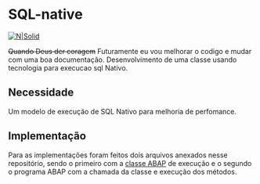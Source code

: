 # SQL-native #

[![N|Solid](https://wiki.scn.sap.com/wiki/download/attachments/1710/ABAP%20Development.png?version=1&modificationDate=1446673897000&api=v2)](https://www.sap.com/brazil/developer.html)

~~Quando Deus der coragem~~ Futuramente eu vou melhorar o codigo e mudar com uma boa documentação.
Desenvolvimento de uma classe usando tecnologia para execucao sql Nativo.

## Necessidade ##
Um modelo de execução de SQL Nativo para melhoria de perfomance.

## Implementação ##
Para as implementações foram feitos dois arquivos anexados nesse repositório, sendo o primeiro com a [classe ABAP](https://github.com/edmilson-nascimento/SQL-native/blob/main/ZEXGMENTESTE.abap) de execução e o segundo o programa ABAP com a chamada da classe e execução dos métodos.
